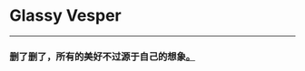 # Glassy Vesper
---
### 删了删了，所有的美好不过源于自己的想象[。](https://github.com/wfnian/learn_git/blob/master/bin/bin/utils/Vesper/Vesper.md)
